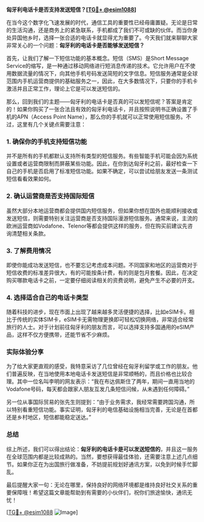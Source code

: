 **匈牙利电话卡是否支持发送短信？[[TG💪+ @esim1088](https://t.me/s/esim1088)]**

在当今这个数字化飞速发展的时代，通信工具的重要性已经毋庸置疑。无论是日常的生活沟通，还是商务上的紧急联系，手机都成了我们不可或缺的伙伴。而当你身处异国他乡时，选择一张合适的电话卡就显得尤为重要了。今天我们就来聊聊大家非常关心的一个问题：**匈牙利的电话卡是否能够发送短信？**

首先，让我们了解一下短信功能的基本概念。短信（SMS）是Short Message Service的缩写，是一种通过移动网络进行短消息传递的技术。它允许用户在不使用数据流量的情况下，向其他手机号码发送简短的文字信息。短信服务通常是全球范围内手机运营商提供的基础服务之一，因此，在大多数情况下，只要你的手机卡激活并且正常工作，理论上它是可以发送短信的。

那么，回到我们的主题——匈牙利的电话卡是否真的可以发短信呢？答案是肯定的！如果你购买了一张合法且有效的匈牙利电话卡，并且按照说明书正确设置了手机的APN（Access Point Name），那么你的手机就可以正常使用短信服务。不过，这里有几个关键点需要注意：

### 1. **确保你的手机支持短信功能**
并不是所有的手机都默认支持所有类型的短信服务。有些智能手机可能会因为系统设置或者运营商限制而屏蔽某些功能。因此，在你到达匈牙利之前，最好检查一下自己的手机是否启用了标准短信功能。如果不确定，可以尝试给朋友发送一条测试短信看看效果如何。

### 2. **确认运营商是否支持国际短信**
虽然大部分本地运营商都会提供国内短信服务，但如果你想在国外也能顺利接收或发送短信，则需要特别关注运营商是否支持国际漫游短信服务。通常来说，主流的欧洲运营商如Vodafone、Telenor等都会提供这样的服务，但在购买前建议先咨询清楚相关条款。

### 3. **了解费用情况**
即使你能成功发送短信，也不要忘记考虑成本问题。不同国家和地区的运营商对于短信收费的标准差异很大，有的可能按条计费，有的则是包月套餐。因此，在决定购买哪款电话卡之前，一定要仔细阅读相关的资费说明，避免产生不必要的开支。

### 4. **选择适合自己的电话卡类型**
随着科技的进步，现在市面上出现了越来越多灵活便捷的选择，比如eSIM卡。相比于传统的实体SIM卡，eSIM卡无需物理更换即可轻松切换网络，非常适合经常旅行的人士。对于计划前往匈牙利的朋友而言，可以选择支持多国通用的eSIM产品，这样不仅方便携带，还能节省不少麻烦。

### 实际体验分享
为了给大家更直观的感受，我特意采访了几位曾经在匈牙利留学或工作的朋友。他们普遍反映，在当地使用本地电话卡发送短信是非常顺畅的，而且价格也比较合理。其中一位名叫李明的网友表示：“我在布达佩斯住了两年，期间一直用当地的Vodafone号码，每天都会跟家人朋友互发几条短信问候，从未遇到任何障碍。”

另一位从事国际贸易的张先生则提到：“由于业务需求，我经常需要跨国沟通，所以特别看重短信功能。事实证明，匈牙利的电信基础设施相当完善，无论是在首都还是乡村地区，短信都能稳定送达。”

### 总结
综上所述，我们可以得出结论：**匈牙利的电话卡是可以发送短信的**，并且这一服务在全球范围内都是比较成熟的。当然，要想获得最佳体验，还需要注意上述几点细节。如果你正在为出国旅行做准备，不妨提前规划好通讯方案，以免到时候手忙脚乱。

最后提醒大家一句：无论在哪里，保持良好的网络环境都是维持良好社交关系的重要保障哦！希望这篇文章能帮助到有需要的小伙伴们，祝你们旅途愉快，通讯无忧！

[[TG💪+ @esim1088](https://t.me/s/esim1088) ![Image](https://i.postimg.cc/4NQfJmqS/Snipaste-2025-05-13-00-14-12.png)]
